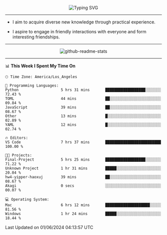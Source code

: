 <p align="center">
  <img src="https://readme-typing-svg.demolab.com?font=Fira+Code&weight=500&size=32&duration=2500&pause=1600&center=true&vCenter=true&random=false&width=1024&height=64&lines=Hi+there+%F0%9F%91%8B;I'm+delighted+you+could+make+it+here+%F0%9F%8E%89;I'm+Harry%2C+a+college+student+still+finding+my+way" alt="Typing SVG" />
</p>


---


- I aim to acquire diverse new knowledge through practical experience.

- I aspire to engage in friendly interactions with everyone and form interesting friendships.


---


<p align="center">
  <img src="https://github-readme-stats.vercel.app/api?username=Harry-Jing&show_icons=true" alt="github-readme-stats"/>
</p>


---

<!--START_SECTION:waka-->
📊 **This Week I Spent My Time On** 

```text
🕑︎ Time Zone: America/Los_Angeles

💬 Programming Languages: 
Python                   5 hrs 31 mins       ██████████████████░░░░░░░   72.43 % 
TOML                     44 mins             ██░░░░░░░░░░░░░░░░░░░░░░░   09.84 % 
JavaScript               39 mins             ██░░░░░░░░░░░░░░░░░░░░░░░   08.67 % 
Other                    13 mins             █░░░░░░░░░░░░░░░░░░░░░░░░   02.89 % 
YAML                     12 mins             █░░░░░░░░░░░░░░░░░░░░░░░░   02.74 % 

🔥 Editors: 
VS Code                  7 hrs 37 mins       █████████████████████████   100.00 % 

🐱‍💻 Projects: 
Final-Project            5 hrs 25 mins       ██████████████████░░░░░░░   71.22 % 
Unknown Project          1 hr 31 mins        █████░░░░░░░░░░░░░░░░░░░░   20.04 % 
hw4-yipper-haoxuj        39 mins             ██░░░░░░░░░░░░░░░░░░░░░░░   08.67 % 
Akagi                    0 secs              ░░░░░░░░░░░░░░░░░░░░░░░░░   00.07 % 

💻 Operating System: 
Mac                      6 hrs 12 mins       ████████████████████░░░░░   81.56 % 
Windows                  1 hr 24 mins        █████░░░░░░░░░░░░░░░░░░░░   18.44 % 
```


 Last Updated on 01/06/2024 04:13:57 UTC
<!--END_SECTION:waka-->
